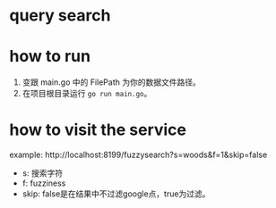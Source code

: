 # query search

# how to run
1. 变跟 main.go 中的 FilePath 为你的数据文件路径。
2. 在项目根目录运行 `go run main.go`。

# how to visit the service
example: http://localhost:8199/fuzzysearch?s=woods&f=1&skip=false

- s: 搜索字符
- f: fuzziness
- skip: false是在结果中不过滤google点，true为过滤。

